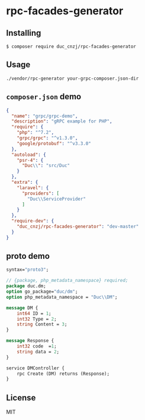 # rpc-facades-generator



## Installing

```shell
$ composer require duc_cnzj/rpc-facades-generator
```

## Usage
```shell
./vendor/rpc-generator your-grpc-composer.json-dir
```

## `composer.json` demo
```json
{
  "name": "grpc/grpc-demo",
  "description": "gRPC example for PHP",
  "require": {
    "php": "^7.2",
    "grpc/grpc": "^v1.3.0",
    "google/protobuf": "^v3.3.0"
  },
  "autoload": {
    "psr-4": {
      "Duc\\": "src/Duc"
    }
  },
  "extra": {
    "laravel": {
      "providers": [
        "Duc\\ServiceProvider"
      ]
    }
  },
  "require-dev": {
    "duc_cnzj/rpc-facades-generator": "dev-master"
  }
}
```

## proto demo
```proto
syntax="proto3";

// {package, php_metadata_namespace} required;
package duc.dm;
option go_package="duc/dm";
option php_metadata_namespace = "Duc\\DM";

message DM {
    int64 ID = 1;
    int32 Type = 2;
    string Content = 3;
}

message Response {
    int32 code  =1;
    string data = 2; 
}

service DMController {
    rpc Create (DM) returns (Response);
}
```

## License

MIT